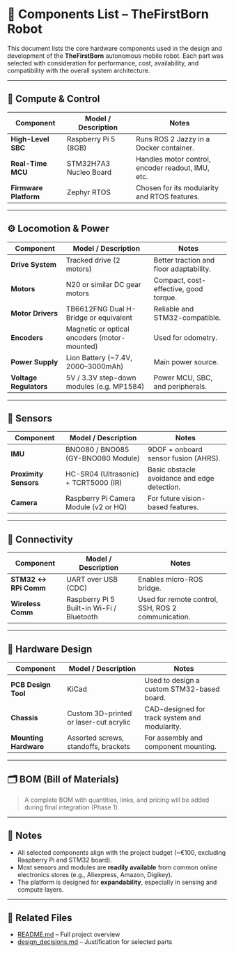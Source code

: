 # 🧩 Components List – TheFirstBorn Robot

This document lists the core hardware components used in the design and development of the **TheFirstBorn** autonomous mobile robot. Each part was selected with consideration for performance, cost, availability, and compatibility with the overall system architecture.

---

## 🧠 Compute & Control

| Component              | Model / Description                           | Notes                                             |
|------------------------|-----------------------------------------------|---------------------------------------------------|
| **High-Level SBC**     | Raspberry Pi 5 (8GB)                          | Runs ROS 2 Jazzy in a Docker container.           |
| **Real-Time MCU**      | STM32H7A3 Nucleo Board                        | Handles motor control, encoder readout, IMU, etc. |
| **Firmware Platform**  | Zephyr RTOS                                   | Chosen for its modularity and RTOS features.      |

---

## ⚙️ Locomotion & Power

| Component               | Model / Description                          | Notes                                             |
|-------------------------|----------------------------------------------|---------------------------------------------------|
| **Drive System**        | Tracked drive (2 motors)                     | Better traction and floor adaptability.           |
| **Motors**              | N20 or similar DC gear motors                | Compact, cost-effective, good torque.             |
| **Motor Drivers**       | TB6612FNG Dual H-Bridge or equivalent        | Reliable and STM32-compatible.                    |
| **Encoders**            | Magnetic or optical encoders (motor-mounted) | Used for odometry.                                |
| **Power Supply**        | Lion Battery (~7.4V, 2000–3000mAh)        | Main power source.                                |
| **Voltage Regulators**  | 5V / 3.3V step-down modules (e.g. MP1584)    | Power MCU, SBC, and peripherals.                  |

---

## 📡 Sensors

| Component             | Model / Description                            | Notes                                             |
|------------------------|------------------------------------------------|---------------------------------------------------|
| **IMU**               | BNO080 / BNO085 (GY-BNO080 Module)            | 9DOF + onboard sensor fusion (AHRS).              |
| **Proximity Sensors** | HC-SR04 (Ultrasonic) + TCRT5000 (IR)          | Basic obstacle avoidance and edge detection.      |
| **Camera**            | Raspberry Pi Camera Module (v2 or HQ)         | For future vision-based features.                 |

---

## 🔌 Connectivity

| Component             | Model / Description                            | Notes                                             |
|------------------------|------------------------------------------------|---------------------------------------------------|
| **STM32 ↔ RPi Comm**  | UART over USB (CDC)                            | Enables micro-ROS bridge.                         |
| **Wireless Comm**     | Raspberry Pi 5 Built-in Wi-Fi / Bluetooth     | Used for remote control, SSH, ROS 2 communication.|

---

## 📐 Hardware Design

| Component             | Model / Description                            | Notes                                             |
|------------------------|------------------------------------------------|---------------------------------------------------|
| **PCB Design Tool**   | KiCad                                           | Used to design a custom STM32-based board.        |
| **Chassis**           | Custom 3D-printed or laser-cut acrylic         | CAD-designed for track system and modularity.     |
| **Mounting Hardware** | Assorted screws, standoffs, brackets           | For assembly and component mounting.              |

---

## 🗂️ BOM (Bill of Materials)

> A complete BOM with quantities, links, and pricing will be added during final integration (Phase 1).

---

## 📌 Notes

- All selected components align with the project budget (~€100, excluding Raspberry Pi and STM32 board).
- Most sensors and modules are **readily available** from common online electronics stores (e.g., Aliexpress, Amazon, Digikey).
- The platform is designed for **expandability**, especially in sensing and compute layers.

---

## 📎 Related Files

- [README.md](./README.md) – Full project overview  
- [design_decisions.md](./docs/decisions_log.md) – Justification for selected parts  
